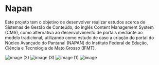 # Napan
Este projeto tem o objetivo de desenvolver realizar estudos acerca de Sistemas de Gestão de Conteúdo, do inglês Content Management System (CMS), como alternativa ao desenvolvimento de portais mediante ao modelo tradicional, utilizando como estudo de caso a criação do portal do Núcleo Avançado do Pantanal (NAPAN) do Instituto Federal de Edução, Ciência e Tecnologia de Mato Grosso (IFMT).



![image (2)](https://user-images.githubusercontent.com/85683144/216507160-920c9da7-ac6a-4423-81d0-5bed86ca57b6.png)
![image (3)](https://user-images.githubusercontent.com/85683144/216507330-742319a0-66b6-42bc-8750-7fdd0d27c013.png)
![image (1)](https://user-images.githubusercontent.com/85683144/216507166-4ae39dae-04b5-4560-ba9b-d33fe95ab6e8.png)
![image](https://user-images.githubusercontent.com/85683144/216507174-b0c395a2-370a-429f-b4d4-4b68e2aefca0.png)
